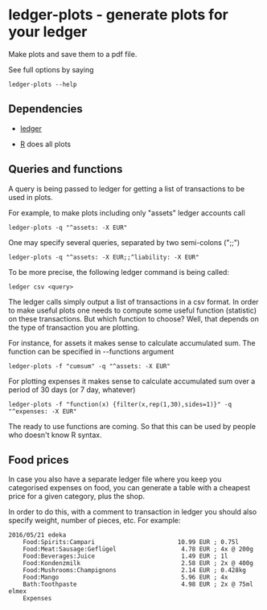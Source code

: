 # ledger-plots - generate plots for your ledger

Make plots and save them to a pdf file.

See full options by saying
```
ledger-plots --help
```

## Dependencies

 * [ledger](http://ledger-cli.org/)

 * [R](https://www.r-project.org/) does all plots


## Queries and functions

A query is being passed to ledger for getting a list of transactions
to be used in plots.

For example, to make plots including only "assets" ledger accounts
call
```
ledger-plots -q "^assets: -X EUR"
```

One may specify several queries, separated by two semi-colons (";;")
```
ledger-plots -q "^assets: -X EUR;;^liability: -X EUR"
```

To be more precise, the following ledger command is being called:
```
ledger csv <query>
```

The ledger calls simply output a list of transactions in a csv
format. In order to make useful plots one needs to compute some useful
function (statistic) on these transactions. But which function to
choose?  Well, that depends on the type of transaction you are
plotting.

For instance, for assets it makes sense to calculate accumulated
sum. The function can be specified in --functions argument
```
ledger-plots -f "cumsum" -q "^assets: -X EUR"
```

For plotting expenses it makes sense to calculate accumulated sum over
a period of 30 days (or 7 day, whatever)
```
ledger-plots -f "function(x) {filter(x,rep(1,30),sides=1)}" -q "^expenses: -X EUR"
```

The ready to use functions are coming. So that this can be used by
people who doesn't know R syntax.

## Food prices

In case you also have a separate ledger file where you keep you
categorised expenses on food, you can generate a table with a cheapest
price for a given category, plus the shop.

In order to do this, with a comment to transaction in ledger you
should also specify weight, number of pieces, etc. For example:
```
2016/05/21 edeka
    Food:Spirits:Campari                       10.99 EUR ; 0.75l
    Food:Meat:Sausage:Geflügel                  4.78 EUR ; 4x @ 200g
    Food:Beverages:Juice                        1.49 EUR ; 1l
    Food:Kondenzmilk                            2.58 EUR ; 2x @ 400g
    Food:Mushrooms:Champignons                  2.14 EUR ; 0.428kg
    Food:Mango                                  5.96 EUR ; 4x
    Bath:Toothpaste                             4.98 EUR ; 2x @ 75ml elmex
    Expenses
```
